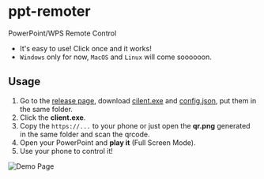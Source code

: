 # ppt-remoter

PowerPoint/WPS Remote Control

* It's easy to use! Click once and it works!
* `Windows` only for now, `MacOS` and `Linux` will come soooooon.

## Usage

1. Go to the [release page](https://github.com/onns/ppt-remoter/releases/latest), download [cilent.exe](https://github.com/onns/ppt-remoter/releases/download/v0.0.1/client.exe) and [config.json](https://github.com/onns/ppt-remoter/releases/download/v0.0.1/config.json), put them in the same folder.
2. Click the **client.exe**.
3. Copy the `https://...` to your phone or just open the **qr.png** generated in the same folder and scan the qrcode.
4. Open your PowerPoint and **play it** (Full Screen Mode).
5. Use your phone to control it!

![Demo Page](https://user-images.githubusercontent.com/16622934/115057501-b9c93400-9f16-11eb-9d29-61290221d20d.jpg)

